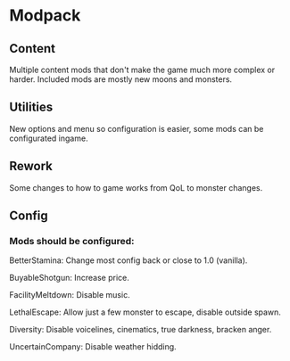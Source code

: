 # Modpack

## Content

<p>
Multiple content mods that don't make the game much more complex or harder. Included mods are mostly new moons and monsters.
</p>

## Utilities
<p>
New options and menu so configuration is easier, some mods can be configurated ingame.
</p>

## Rework
<p>
Some changes to how to game works from QoL to monster changes.
</p>

## Config

### Mods should be configured:
<p>BetterStamina: Change most config back or close to 1.0 (vanilla).</p>
<p>BuyableShotgun: Increase price.</p>
<p>FacilityMeltdown: Disable music.</p>
<p>LethalEscape: Allow just a few monster to escape, disable outside spawn.</p>
<p>Diversity: Disable voicelines, cinematics, true darkness, bracken anger.</p>
<p>UncertainCompany: Disable weather hidding.</p>
